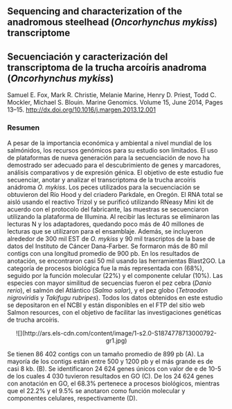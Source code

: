 ## Sequencing and characterization of the anadromous steelhead (*Oncorhynchus mykiss*) transcriptome
## Secuenciación y caracterización del transcriptoma de la trucha arcoíris anadroma (*Oncorhynchus mykiss*)
Samuel E. Fox, Mark R. Christie, Melanie Marine, Henry D. Priest, Todd C. Mockler, Michael S. Blouin. Marine Genomics. Volume 15, June 2014, Pages 13–15.
<http://dx.doi.org/10.1016/j.margen.2013.12.001>
### Resumen

A pesar de la importancia económica y ambiental a nivel mundial de los salmónidos, los recursos genómicos para su estudio son limitados. El uso de plataformas de nueva generación para la secuenciación de novo ha demostrado ser adecuado para el descubrimiento de genes y marcadores, análisis comparativos y de expresión génica. El objetivo de este estudio fue secuenciar, anotar y analizar el transcriptoma de la trucha arcoíris anádroma *O. mykiss*. Los peces utilizados para la secuenciación se obtuvieron del Río Hood y del criadero Parkdale, en Oregón. El RNA total se aisló usando el reactivo Trizol y se purificó utilizando RNeasy Mini kit de acuerdo con el protocolo del fabricante, las muestras se secuenciaron utilizando la plataforma de Illumina. Al recibir las lecturas se eliminaron las lecturas N y los adaptadores, quedando poco más de 40 millones de lecturas que se utilizaron para el ensamblaje. Además, se incluyeron alrededor de 300 mil EST de *O. mykiss* y 90 mil trascriptos de la base de datos del Instituto de Cáncer Dana-Farber. Se formaron más de 80 mil contigs con una longitud promedio de 900 pb. En los resultados de anotación, se encontraron casi 50 mil usando las herramientas Blast2GO. La categoría de procesos biológica fue la más representada con (68%), seguido por la función molecular (22%) y el componente celular (10%). Las especies con mayor similitud de secuencias fueron el pez cebra (*Danio rerio*), el salmón del Atlántico (*Salmo salar*), y el pez globo (*Tetraodon nigroviridis* y *Takifugu rubripes*). Todos los datos obtenidos en este estudio se depositaron en el NCBI y están disponibles en el FTP del sitio web Salmon resources, con el objetivo de facilitar las investigaciones genéticas de trucha arcoíris.


<center>![](http://ars.els-cdn.com/content/image/1-s2.0-S1874778713000792-gr1.jpg) </center>

Se tienen 86 402 contigs con un tamaño promedio de 899 pb (A). La mayoría de los contigs están entre 500 y 1200 pb y el más grande es de casi 8 kb. (B). Se identificaron 24 624 genes únicos con valor de e de 10-5 de los cuales 4 030 tuvieron resultados en GO (C). De los 24 624 genes con anotación en GO, el 68.3% pertenece a procesos biológicos, mientras que el 22.2% y el 9.5% se anotaron como función molecular y componentes celulares, respectivamente (D).
